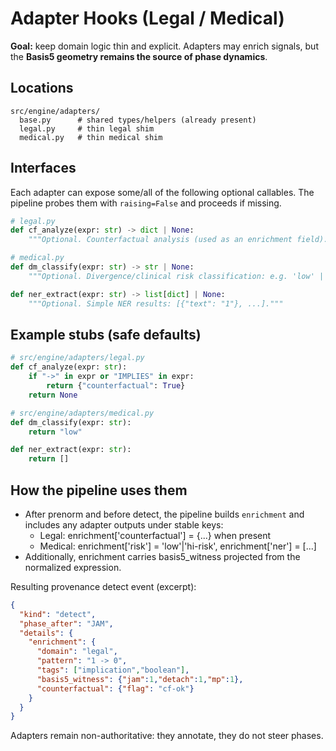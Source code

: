 # Adapter Hooks (Legal / Medical)

**Goal:** keep domain logic thin and explicit. Adapters may enrich signals, but the **Basis5 geometry remains the source of phase dynamics**.

## Locations

```
src/engine/adapters/
  base.py      # shared types/helpers (already present)
  legal.py     # thin legal shim
  medical.py   # thin medical shim
```

## Interfaces

Each adapter can expose some/all of the following optional callables. The pipeline probes them with `raising=False` and proceeds if missing.

```python
# legal.py
def cf_analyze(expr: str) -> dict | None:
    """Optional. Counterfactual analysis (used as an enrichment field)."""

# medical.py
def dm_classify(expr: str) -> str | None:
    """Optional. Divergence/clinical risk classification: e.g. 'low' | 'hi-risk'. """

def ner_extract(expr: str) -> list[dict] | None:
    """Optional. Simple NER results: [{"text": "1"}, ...]."""
```

## Example stubs (safe defaults)

```python
# src/engine/adapters/legal.py
def cf_analyze(expr: str):
    if "->" in expr or "IMPLIES" in expr:
        return {"counterfactual": True}
    return None
```

```python
# src/engine/adapters/medical.py
def dm_classify(expr: str):
    return "low"

def ner_extract(expr: str):
    return []
```

## How the pipeline uses them

- After prenorm and before detect, the pipeline builds `enrichment` and includes any adapter outputs under stable keys:
  - Legal: enrichment['counterfactual'] = {...} when present
  - Medical: enrichment['risk'] = 'low'|'hi-risk', enrichment['ner'] = [...]
- Additionally, enrichment carries basis5_witness projected from the normalized expression.

Resulting provenance detect event (excerpt):

```json
{
  "kind": "detect",
  "phase_after": "JAM",
  "details": {
    "enrichment": {
      "domain": "legal",
      "pattern": "1 -> 0",
      "tags": ["implication","boolean"],
      "basis5_witness": {"jam":1,"detach":1,"mp":1},
      "counterfactual": {"flag": "cf-ok"}
    }
  }
}
```

Adapters remain non-authoritative: they annotate, they do not steer phases.
